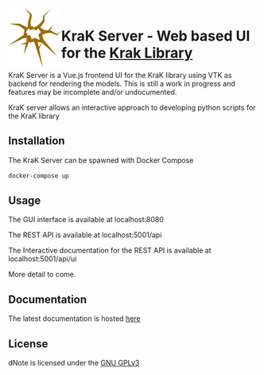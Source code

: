 <img align="left" height="120" src="docs/assets/logo.png">

# KraK Server - Web based UI for the [Krak Library](https://github.com/yetisir/krak-server)

KraK Server is a Vue.js frontend UI for the KraK library using VTK as backend for rendering the models. This is still a work in progress and features may be incomplete and/or undocumented.

KraK server allows an interactive approach to developing python scripts for the KraK library

## Installation

The KraK Server can be spawned with Docker Compose

```bash
docker-compose up
```

## Usage

The GUI interface is available at localhost:8080

The REST API is available at localhost:5001/api

The Interactive documentation for the REST API is available at localhost:5001/api/ui 

More detail to come.


## Documentation

The latest documentation is hosted [here](https://krak.readthedocs.io/en/latest/?badge=latest)


## License
dNote is licensed under the [GNU GPLv3](https://choosealicense.com/licenses/gpl-3.0/)

